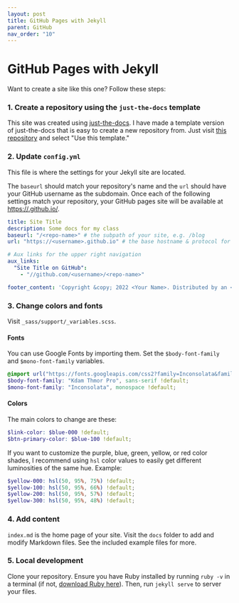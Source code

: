 ```yaml
---
layout: post
title: GitHub Pages with Jekyll
parent: GitHub
nav_order: "10"
---
```


# GitHub Pages with Jekyll

Want to create a site like this one? Follow these steps:

### 1. Create a repository using the `just-the-docs` template

This site was created using [just-the-docs](https://github.com/just-the-docs/just-the-docs). I have made a template version of just-the-docs that is easy to create a new repository from. Just visit [this repository](https://github.com/buckldav/just-the-docs) and select "Use this template."

### 2. Update `config.yml`

This file is where the settings for your Jekyll site are located.

The `baseurl` should match your repository's name and the `url` should have your GitHub username as the subdomain. Once each of the following settings match your repository, your GitHub pages site will be available at [https://<username>.github.io/<repo-name>](https://<username>.github.io/<repo-name>).

```yaml
title: Site Title
description: Some docs for my class
baseurl: "/<repo-name>" # the subpath of your site, e.g. /blog
url: "https://<username>.github.io" # the base hostname & protocol for your site, e.g. http://example.com
```

```yaml
# Aux links for the upper right navigation
aux_links:
  "Site Title on GitHub":
    - "//github.com/<username>/<repo-name>"
```

```yaml
footer_content: 'Copyright &copy; 2022 <Your Name>. Distributed by an <a href="https://github.com/<username>/<repo-name>/tree/main/LICENSE.txt">MIT license.</a>'
```

### 3. Change colors and fonts

Visit `_sass/support/_variables.scss`.

#### Fonts

You can use Google Fonts by importing them. Set the `$body-font-family` and `$mono-font-family` variables.

```scss
@import url("https://fonts.googleapis.com/css2?family=Inconsolata&family=Kdam+Thmor+Pro&display=swap");
$body-font-family: "Kdam Thmor Pro", sans-serif !default;
$mono-font-family: "Inconsolata", monospace !default;
```

#### Colors

The main colors to change are these:

```scss
$link-color: $blue-000 !default;
$btn-primary-color: $blue-100 !default;
```

If you want to customize the purple, blue, green, yellow, or red color shades, I recommend using `hsl` color values to easily get different luminosities of the same hue. Example:

```scss
$yellow-000: hsl(50, 95%, 75%) !default;
$yellow-100: hsl(50, 95%, 66%) !default;
$yellow-200: hsl(50, 95%, 57%) !default;
$yellow-300: hsl(50, 95%, 48%) !default;
```

### 4. Add content

`index.md` is the home page of your site. Visit the `docs` folder to add and modify Markdown files. See the included example files for more.

### 5. Local development

Clone your repository. Ensure you have Ruby installed by running `ruby -v` in a terminal (if not, [download Ruby here](https://www.ruby-lang.org/en/downloads/)). Then, run `jekyll serve` to server your files.
